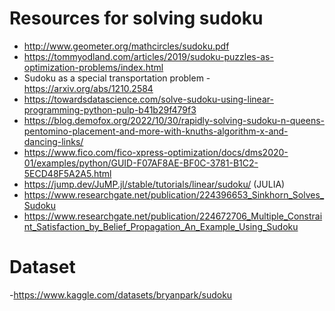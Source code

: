 # Resources for solving sudoku

- http://www.geometer.org/mathcircles/sudoku.pdf
- https://tommyodland.com/articles/2019/sudoku-puzzles-as-optimization-problems/index.html
- Sudoku as a special transportation problem - https://arxiv.org/abs/1210.2584
- https://towardsdatascience.com/solve-sudoku-using-linear-programming-python-pulp-b41b29f479f3
- https://blog.demofox.org/2022/10/30/rapidly-solving-sudoku-n-queens-pentomino-placement-and-more-with-knuths-algorithm-x-and-dancing-links/
- https://www.fico.com/fico-xpress-optimization/docs/dms2020-01/examples/python/GUID-F07AF8AE-BF0C-3781-B1C2-5ECD48F5A2A5.html
- https://jump.dev/JuMP.jl/stable/tutorials/linear/sudoku/ (JULIA)
- https://www.researchgate.net/publication/224396653_Sinkhorn_Solves_Sudoku
- https://www.researchgate.net/publication/224672706_Multiple_Constraint_Satisfaction_by_Belief_Propagation_An_Example_Using_Sudoku

# Dataset
-https://www.kaggle.com/datasets/bryanpark/sudoku
